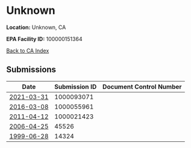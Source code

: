 # Unknown

**Location:** Unknown, CA

**EPA Facility ID:** 100000151364

[Back to CA Index](../../index.md)

## Submissions

| Date | Submission ID | Document Control Number |
|------|--------------|-------------------------|
| [2021-03-31](submissions/1000093071.md) | 1000093071 |  |
| [2016-03-08](submissions/1000055961.md) | 1000055961 |  |
| [2011-04-12](submissions/1000021423.md) | 1000021423 |  |
| [2006-04-25](submissions/45526.md) | 45526 |  |
| [1999-06-28](submissions/14324.md) | 14324 |  |
